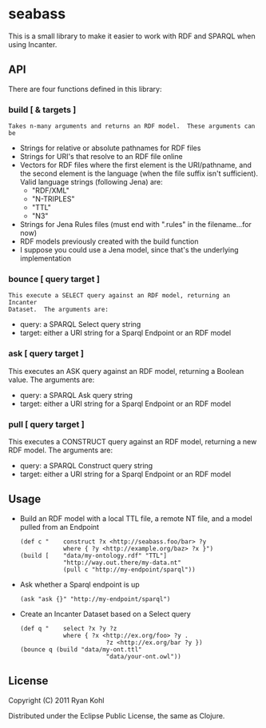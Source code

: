 # seabass

This is a small library to make it easier to work with RDF and SPARQL when using Incanter.

## API
There are four functions defined in this library:

### build [ & targets ]
	Takes n-many arguments and returns an RDF model.  These arguments can be
	
-   Strings for relative or absolute pathnames for RDF files
-   Strings for URI's that resolve to an RDF file online
-   Vectors for RDF files where the first element is the URI/pathname, and the 
  second element is the language (when the file suffix isn't sufficient).
  Valid language strings (following Jena) are:
	-   "RDF/XML"
	-   "N-TRIPLES"
	-   "TTL"
	-   "N3"
-   Strings for Jena Rules files (must end with ".rules" in the filename...for now)
-   RDF models previously created with the build function
-   I suppose you could use a Jena model, since that's the underlying implementation
		
### bounce [ query target ]
	This execute a SELECT query against an RDF model, returning an Incanter 
	Dataset.  The arguments are:
	
-   query: a SPARQL Select query string
-   target: either a URI string for a Sparql Endpoint or an RDF model
		
### ask [ query target ]
This executes an ASK query against an RDF model, returning a Boolean 
value.  The arguments are:

-   query: a SPARQL Ask query string
-   target: either a URI string for a Sparql Endpoint or an RDF model
		
### pull [ query target ]
This executes a CONSTRUCT query against an RDF model, returning a 
new RDF model.  The arguments are:

- 	query: a SPARQL Construct query string
- 	target: either a URI string for a Sparql Endpoint or an RDF model

## Usage

-   Build an RDF model with a local TTL file, a remote NT file, and a model pulled from an Endpoint

		(def c "	construct ?x <http://seabass.foo/bar> ?y 
					where { ?y <http://example.org/baz> ?x }")
		(build [	"data/my-ontology.rdf" "TTL"] 
					"http://way.out.there/my-data.nt" 
					(pull c "http://my-endpoint/sparql"))
	
-   Ask whether a Sparql endpoint is up

		(ask "ask {}" "http://my-endpoint/sparql")
	
-   Create an Incanter Dataset based on a Select query

		(def q "	select ?x ?y ?z 
					where { ?x <http://ex.org/foo> ?y . 
								?z <http://ex.org/bar ?y })
		(bounce q (build "data/my-ont.ttl" 
								"data/your-ont.owl"))


## License

Copyright (C) 2011 Ryan Kohl

Distributed under the Eclipse Public License, the same as Clojure.
